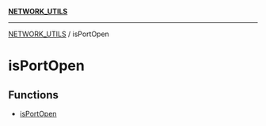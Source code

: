[**NETWORK_UTILS**](../README.md)

***

[NETWORK_UTILS](../README.md) / isPortOpen

# isPortOpen

## Functions

- [isPortOpen](functions/isPortOpen.md)

